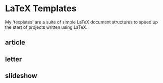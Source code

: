 LaTeX Templates
===============
My 'texplates' are a suite of simple LaTeX document structures to speed up the start of projects written using LaTeX.

article
-------

letter
------

slideshow
---------

